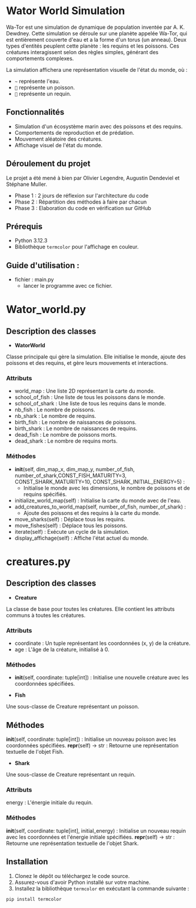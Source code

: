# Wator World Simulation

Wa-Tor est une simulation de dynamique de population inventée par A. K. Dewdney. Cette simulation se déroule sur une planète appelée Wa-Tor, qui est entièrement couverte d'eau et a la forme d'un torus (un anneau). Deux types d'entités peuplent cette planète : les requins et les poissons. Ces créatures interagissent selon des règles simples, générant des comportements complexes. 

La simulation affichera une représentation visuelle de l'état du monde, où :
- `~` représente l'eau.
- `🐠` représente un poisson.
- `🦈` représente un requin.

## Fonctionnalités

- Simulation d'un écosystème marin avec des poissons et des requins.
- Comportements de reproduction et de prédation.
- Mouvement aléatoire des créatures.
- Affichage visuel de l'état du monde.

## Déroulement du projet
Le projet a été mené à bien par Olivier Legendre, Augustin Dendeviel et Stéphane Muller.
- Phase 1 : 2 jours de réflexion sur l'architecture du code
- Phase 2 : Répartition des méthodes à faire par chacun
- Phase 3 : Elaboration du code en vérification sur GitHub

## Prérequis

- Python 3.12.3
- Bibliothèque `termcolor` pour l'affichage en couleur.

## Guide d'utilisation :

- fichier : main.py  
    - lancer le programme avec ce fichier.  

# Wator_world.py
## Description des classes
- **WatorWorld**

Classe principale qui gère la simulation. Elle initialise le monde, ajoute des poissons et des requins, et gère leurs mouvements et interactions.  

### Attributs  

- world_map : Une liste 2D représentant la carte du monde.
- school_of_fish : Une liste de tous les poissons dans le monde.
- school_of_shark : Une liste de tous les requins dans le monde.
- nb_fish : Le nombre de poissons.
- nb_shark : Le nombre de requins.
- birth_fish : Le nombre de naissances de poissons.
- birth_shark : Le nombre de naissances de requins.
- dead_fish : Le nombre de poissons morts.
- dead_shark : Le nombre de requins morts.

### Méthodes

- __init__(self, dim_map_x, dim_map_y, number_of_fish, number_of_shark,CONST_FISH_MATURITY=3, CONST_SHARK_MATURITY=10, CONST_SHARK_INITIAL_ENERGY=5) :  
    - Initialise le monde avec les dimensions, le nombre de poissons et de requins spécifiés.
- initialize_world_map(self) : Initialise la carte du monde avec de l'eau.
- add_creatures_to_world_map(self, number_of_fish, number_of_shark) : 
    - Ajoute des poissons et des requins à la carte du monde.
- move_sharks(self) : Déplace tous les requins.
- move_fishes(self) : Déplace tous les poissons.
- iterate(self) : Exécute un cycle de la simulation.
- display_affichage(self) : Affiche l'état actuel du monde.

# creatures.py
## Description des classes
- **Creature**

La classe de base pour toutes les créatures. Elle contient les attributs communs à toutes les créatures.
### Attributs

- coordinate : Un tuple représentant les coordonnées (x, y) de la créature.
- age : L'âge de la créature, initialisé à 0.

### Méthodes

- __init__(self, coordinate: tuple[int]) : Initialise une nouvelle créature avec les coordonnées spécifiées.

- **Fish**

Une sous-classe de Creature représentant un poisson.
## Méthodes

__init__(self, coordinate: tuple[int]) : Initialise un nouveau poisson avec les coordonnées spécifiées.
__repr__(self) -> str : Retourne une représentation textuelle de l'objet Fish.

- **Shark**

Une sous-classe de Creature représentant un requin.  

### Attributs

energy : L'énergie initiale du requin.

### Méthodes

__init__(self, coordinate: tuple[int], initial_energy) : Initialise un nouveau requin avec les coordonnées et l'énergie initiale spécifiées.
__repr__(self) -> str : Retourne une représentation textuelle de l'objet Shark.


## Installation

1. Clonez le dépôt ou téléchargez le code source.
2. Assurez-vous d'avoir Python installé sur votre machine.
3. Installez la bibliothèque `termcolor` en exécutant la commande suivante :

```bash
pip install termcolor


